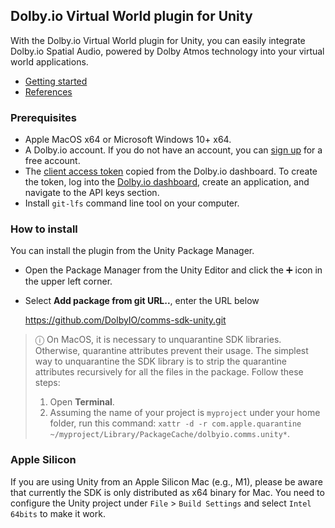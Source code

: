 ## Dolby.io Virtual World plugin for Unity

With the Dolby.io Virtual World plugin for Unity, you can easily integrate Dolby.io Spatial Audio, powered by Dolby Atmos technology into your virtual world applications.

- [Getting started](https://api-references.dolby.io/comms-sdk-dotnet/documentation/unity/getting-started/installation.html)
- [References](https://api-references.dolby.io/comms-sdk-dotnet/documentation/unity/components/index.html)  

### Prerequisites
- Apple MacOS x64 or Microsoft Windows 10+ x64.
- A Dolby.io account. If you do not have an account, you can [sign up](https://dolby.io/signup) for a free account.
- The [client access token](https://docs.dolby.io/communications-apis/docs/overview-developer-tools#client-access-token) copied from the Dolby.io dashboard. To create the token, log into the [Dolby.io dashboard](https://dashboard.dolby.io/), create an application, and navigate to the API keys section.
- Install `git-lfs` command line tool on your computer.

### How to install
You can install the plugin from the Unity Package Manager.

- Open the Package Manager from the Unity Editor and click the ➕ icon in the upper left corner.
- Select **Add package from git URL..**, enter the URL below

  https://github.com/DolbyIO/comms-sdk-unity.git

> ⓘ On MacOS, it is necessary to unquarantine SDK libraries. Otherwise, quarantine attributes prevent their usage. The simplest way to unquarantine the SDK library is to strip the quarantine attributes recursively for all the files in the package. Follow these steps:
>1. Open **Terminal**.
>2. Assuming the name of your project is `myproject` under your home folder, run this command: `xattr -d -r com.apple.quarantine ~/myproject/Library/PackageCache/dolbyio.comms.unity*`.

### Apple Silicon
If you are using Unity from an Apple Silicon Mac (e.g., M1), please be aware that currently the SDK is only distributed as x64 binary for Mac. You need to configure the Unity project under `File` > `Build Settings` and select `Intel 64bits` to make it work. 